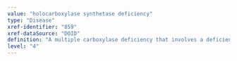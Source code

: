 ```yaml
---
value: "holocarboxylase synthetase deficiency"
type: "Disease"
xref-identifier: "859"
xref-dataSource: "DOID"
definition: "A multiple carboxylase deficiency that involves a deficiency in holocarboxylase synthetase.|OMIM mapping confirmed by DO. [SN]."
level: "4"
---
```

